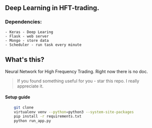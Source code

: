 ## Deep Learning in HFT-trading.
### Dependencies:
    - Keras - Deep Learing
    - Flask - web server
    - Mongo - store data
    - Scheduler - run task every minute

## What's this?
Neural Network for High Frequency Trading.
Right now there is no doc.

> If you found something useful for you - star this repo. I really appreciate it.

#### Setup guide
```bash
    git clone
    virtualenv venv --python=python3 --system-site-packages
    pip install -r requirements.txt
    python run_app.py
```
